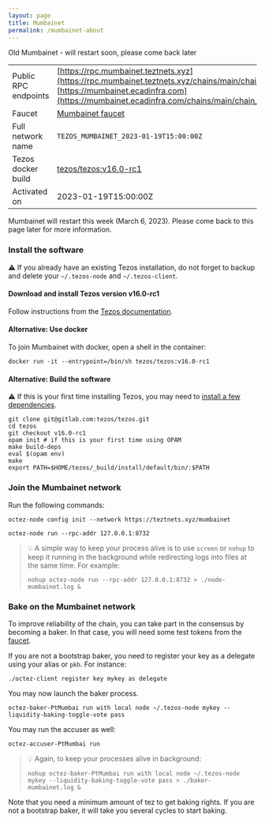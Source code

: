 ```yaml
---
layout: page
title: Mumbainet
permalink: /mumbainet-about
---
```


Old Mumbainet - will restart soon, please come back later

| | |
|-------|---------------------|
| Public RPC endpoints | [https://rpc.mumbainet.teztnets.xyz](https://rpc.mumbainet.teztnets.xyz/chains/main/chain_id)<br/>[https://mumbainet.ecadinfra.com](https://mumbainet.ecadinfra.com/chains/main/chain_id)<br/> |
| Faucet | [Mumbainet faucet](https://faucet.mumbainet.teztnets.xyz) |
| Full network name | `TEZOS_MUMBAINET_2023-01-19T15:00:00Z` |
| Tezos docker build | [tezos/tezos:v16.0-rc1](https://hub.docker.com/r/tezos/tezos/tags?page=1&ordering=last_updated&name=v16.0-rc1) |
| Activated on | 2023-01-19T15:00:00Z |



Mumbainet will restart this week (March 6, 2023). Please come back to this page later for more information.


### Install the software

⚠️  If you already have an existing Tezos installation, do not forget to backup and delete your `~/.tezos-node` and `~/.tezos-client`.


#### Download and install Tezos version v16.0-rc1

Follow instructions from the [Tezos documentation](https://tezos.gitlab.io/introduction/howtoget.html#installing-binaries).


#### Alternative: Use docker

To join Mumbainet with docker, open a shell in the container:

```
docker run -it --entrypoint=/bin/sh tezos/tezos:v16.0-rc1
```

#### Alternative: Build the software

⚠️  If this is your first time installing Tezos, you may need to [install a few dependencies](https://tezos.gitlab.io/introduction/howtoget.html#setting-up-the-development-environment-from-scratch).

```
git clone git@gitlab.com:tezos/tezos.git
cd tezos
git checkout v16.0-rc1
opam init # if this is your first time using OPAM
make build-deps
eval $(opam env)
make
export PATH=$HOME/tezos/_build/install/default/bin/:$PATH
```

### Join the Mumbainet network

Run the following commands:

```
octez-node config init --network https://teztnets.xyz/mumbainet

octez-node run --rpc-addr 127.0.0.1:8732
```

> 💡 A simple way to keep your process alive is to use `screen` or `nohup` to keep it running in the background while redirecting logs into files at the same time. For example:
>
> ```bash=13
> nohup octez-node run --rpc-addr 127.0.0.1:8732 > ./node-mumbainet.log &
> ```


### Bake on the Mumbainet network

To improve reliability of the chain, you can take part in the consensus by becoming a baker. In that case, you will need some test tokens from the [faucet](https://faucet.mumbainet.teztnets.xyz).

If you are not a bootstrap baker, you need to register your key as a delegate using your alias or `pkh`. For instance:
```bash=2
./octez-client register key mykey as delegate
```

You may now launch the baker process.
```bash=3
octez-baker-PtMumbai run with local node ~/.tezos-node mykey --liquidity-baking-toggle-vote pass
```

You may run the accuser as well:
```bash=3
octez-accuser-PtMumbai run
```

> 💡 Again, to keep your processes alive in background:
>
> ```bash=4
> nohup octez-baker-PtMumbai run with local node ~/.tezos-node mykey --liquidity-baking-toggle-vote pass > ./baker-mumbainet.log &
> ```

Note that you need a minimum amount of tez to get baking rights. If you are not a bootstrap baker, it will take you several cycles to start baking.


